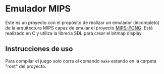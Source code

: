 # Emulador MIPS
Este es un proyecto con el propósito de realizar un emulador (incompleto) de la arquitectura MIPS capaz de emular el proyecto [MIPS-PONG](https://github.com/AndrewHamm/MIPS-Pong). Está realizado en C y utiliza la librería SDL para crear el bitmap display.

## Instrucciones de uso
Para compilar el juego solo corra el comando `make` estando en la carpeta "root" del proyecto.
